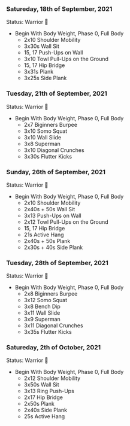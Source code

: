 ### Satureday, 18th of September, 2021
Status: Warrior 💪

- Begin With Body Weight, Phase 0, Full Body
    - 2x10 Shoulder Mobility
    - 3x30s Wall Sit
    - 15, 17 Push-Ups on Wall
    - 3x10 Towl Pull-Ups on the Ground
    - 15, 17 Hip Bridge
    - 3x31s Plank
    - 3x25s Side Plank
    
### Tuesday, 21th of September, 2021
Status: Warrior 💪

- Begin With Body Weight, Phase 0, Full Body
    - 2x7 Biginners Burpee
    - 3x10 Somo Squat
    - 3x10 Wall Slide
    - 3x8 Superman
    - 3x10 Diagonal Crunches
    - 3x30s Flutter Kicks
    
### Sunday, 26th of September, 2021
Status: Warrior 💪

- Begin With Body Weight, Phase 0, Full Body
    - 2x10 Shoulder Mobility
    - 2x40s + 50s Wall Sit
    - 3x13 Push-Ups on Wall
    - 2x12 Towl Pull-Ups on the Ground
    - 15, 17 Hip Bridge
    - 21s Active Hang
    - 2x40s + 50s Plank
    - 2x30s + 40s Side Plank    
 
 ### Tuesday, 28th of September, 2021
Status: Warrior 💪

- Begin With Body Weight, Phase 0, Full Body
    - 2x8 Biginners Burpee
    - 3x12 Somo Squat
    - 3x8 Bench Dip
    - 3x11 Wall Slide
    - 3x9 Superman
    - 3x11 Diagonal Crunches
    - 3x35s Flutter Kicks

### Satureday, 2th of October, 2021
Status: Warrior 💪

- Begin With Body Weight, Phase 0, Full Body
    - 2x12 Shoulder Mobility
    - 3x50s Wall Sit
    - 3x13 Ring Push-Ups 
    - 2x17 Hip Bridge
    - 2x50s Plank
    - 2x40s Side Plank
    - 25s Active Hang
